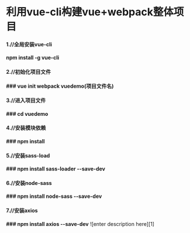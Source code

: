 
# 利用vue-cli构建vue+webpack整体项目
#### 1.//全局安装vue-cli
**npm install -g vue-cli**
#### 2.//初始化项目文件
**### vue init webpack vuedemo(项目文件名)** 
#### 3.//进入项目文件
**### cd vuedemo**
#### 4.//安装模块依赖
**### npm install**
#### 5.//安装sass-load
**### npm install sass-loader --save-dev**
#### 6.//安装node-sass
**### npm install node-sass --save-dev**
#### 7.//安装axios
**### npm install axios --save-dev**
![enter description here][1]


